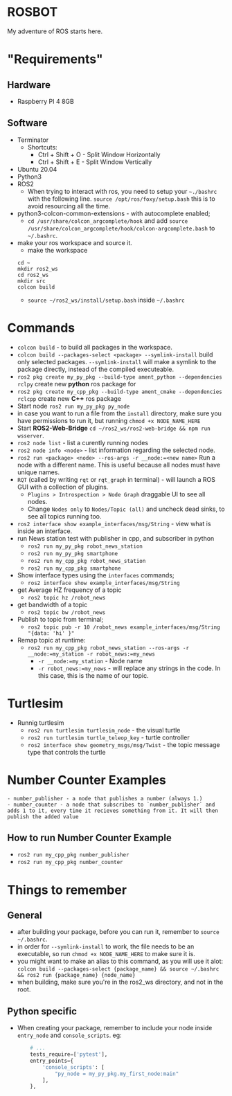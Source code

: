# ROSBOT

My adventure of ROS starts here.

# "Requirements"

## Hardware
- Raspberry PI 4 8GB

## Software
- Terminator
    - Shortcuts:
        - Ctrl + Shift + O - Split Window Horizontally
        - Ctrl + Shift + E - Split Window Vertically
- Ubuntu 20.04
- Python3
- ROS2
    - When trying to interact with ros, you need to setup your `~./bashrc` with the following line.
    `source /opt/ros/foxy/setup.bash` this is to avoid resourcing all the time.
- python3-colcon-common-extensions - with autocomplete enabled;
    - ```cd /usr/share/colcon_argcomplete/hook``` and add `source /usr/share/colcon_argcomplete/hook/colcon-argcomplete.bash` to `~/.bashrc`.
- make your ros workspace and source it.
    - make the workspace
    ```
    cd ~
    mkdir ros2_ws
    cd ros2_ws
    mkdir src
    colcon build
    ```
    - `source ~/ros2_ws/install/setup.bash` inside `~/.bashrc`

# Commands
- `colcon build` - to build all packages in the workspace.
- `colcon build --packages-select <package> --symlink-install` build only selected packages. `--symlink-install` will make a symlink to the package directly, instead of the compiled executeable.
- `ros2 pkg create my_py_pkg --build-type ament_python --dependencies rclpy` create new **python** ros package for 
- `ros2 pkg create my_cpp_pkg --build-type ament_cmake --dependencies rclcpp` create new **C++** ros package
- Start node `ros2 run my_py_pkg py_node`
- in case you want to run a file from the `install` directory, make sure you have permissions to run it, but running `chmod +x NODE_NAME_HERE`
- Start **ROS2-Web-Bridge** `cd ~/ros2_ws/ros2-web-bridge && npm run wsserver`.
- `ros2 node list` - list a curently running nodes
- `ros2 node info <node>` - list information regarding the selected node.
- `ros2 run <package> <node> --ros-args -r __node:=<new name>` Run a node with a different name. This is useful because all nodes must have unique names.
- `RQT` (called by writing `rqt` or `rqt_graph` in terminal) - will launch a ROS GUI with a collection of plugins.
    - `Plugins > Introspection > Node Graph` draggable UI to see all nodes.
    - Change `Nodes only` to `Nodes/Topic (all)` and uncheck dead sinks, to see all topics running too.
- `ros2 interface show example_interfaces/msg/String` - view what is inside an interface.
- run News station test with publisher in cpp, and subscriber in python
    - `ros2 run my_py_pkg robot_news_station`
    - `ros2 run my_py_pkg smartphone`
    - `ros2 run my_cpp_pkg robot_news_station`
    - `ros2 run my_cpp_pkg smartphone`
- Show interface types using the `interfaces` commands;
    - `ros2 interface show example_interfaces/msg/String`
- get Average HZ frequency of a topic
    - `ros2 topic hz /robot_news`
- get bandwidth of a topic
    - `ros2 topic bw /robot_news`
- Publish to topic from terminal;
    - `ros2 topic pub -r 10 /robot_news example_interfaces/msg/String "{data: 'hi' }"`
- Remap topic at runtime:
    - `ros2 run my_cpp_pkg robot_news_station --ros-args -r __node:=my_station -r robot_news:=my_news`
        - `-r __node:=my_station` - Node name
        - `-r robot_news:=my_news` - will replace any strings in the code. In this case, this is the name of our topic.

# Turtlesim
- Runnig turtlesim
    - `ros2 run turtlesim turtlesim_node` - the visual turtle
    - `ros2 run turtlesim turtle_teleop_key` - turtle controller
    - `ros2 interface show geometry_msgs/msg/Twist` - the topic message type that controls the turtle

# Number Counter Examples
    - number_publisher - a node that publishes a number (always 1.)
    - number_counter - a node that subscribes to `number_publisher` and adds 1 to it, every time it recieves something from it. It will then publish the added value

## How to run Number Counter Example
- `ros2 run my_cpp_pkg number_publisher`
- `ros2 run my_cpp_pkg number_counter`

# Things to remember

## General
- after building your package, before you can run it, remember to `source ~/.bashrc`.
- in order for `--symlink-install` to work, the file needs to be an executable, so run `chmod +x NODE_NAME_HERE` to make sure it is. 
- you might want to make an alias to this command, as you will use it alot:
    `colcon build --packages-select {package_name} && source ~/.bashrc && ros2 run {package_name} {node_name}`
- when building, make sure you're in the ros2_ws directory, and not in the root.

## Python specific
- When creating your package, remember to include your node inside `entry_node` and `console_scripts`. eg:
    ```python
        # ...
        tests_require=['pytest'],
        entry_points={
            'console_scripts': [
                "py_node = my_py_pkg.my_first_node:main"
            ],
        },
    ```
